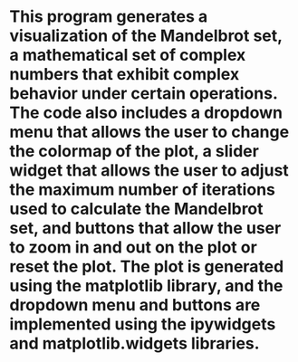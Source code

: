 # This program generates a visualization of the Mandelbrot set, a mathematical set of complex numbers that exhibit complex behavior under certain operations. The code also includes a dropdown menu that allows the user to change the colormap of the plot, a slider widget that allows the user to adjust the maximum number of iterations used to calculate the Mandelbrot set, and buttons that allow the user to zoom in and out on the plot or reset the plot. The plot is generated using the matplotlib library, and the dropdown menu and buttons are implemented using the ipywidgets and matplotlib.widgets libraries.

